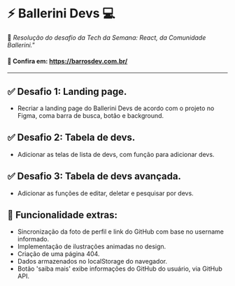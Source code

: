 # ⚡ Ballerini Devs 💻

🎯 <em>Resolução do desafio da Tech da Semana: React, da Comunidade Ballerini."</em>

#### 🔗 Confira em: https://barrosdev.com.br/

___

## ✅ Desafio 1: Landing page.
- Recriar a landing page do Ballerini Devs de acordo com o projeto no Figma, coma  barra de busca, botão e background.

## ✅ Desafio 2: Tabela de devs.
- Adicionar as telas de lista de devs, com função para adicionar devs.

## ✅ Desafio 3: Tabela de devs avançada.
- Adicionar as funções de editar, deletar e pesquisar por devs.

## 💛 Funcionalidade extras:
- Sincronização da foto de perfil e link do GitHub com base no username informado.
- Implementação de ilustrações animadas no design.
- Criação de uma página 404.
- Dados armazenados no localStorage do navegador.
- Botão 'saiba mais' exibe informações do GitHub do usuário, via GitHub API.



